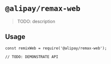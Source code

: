 # `@alipay/remax-web`

> TODO: description

## Usage

```
const remixWeb = require('@alipay/remax-web');

// TODO: DEMONSTRATE API
```
